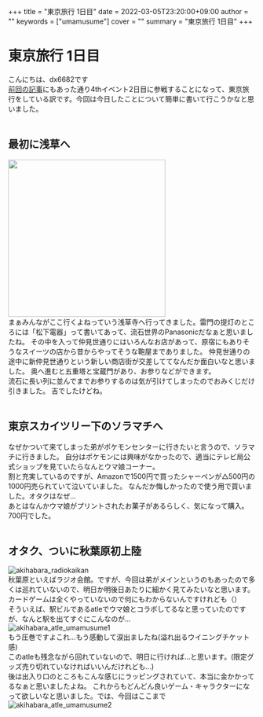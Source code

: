 +++
title = "東京旅行 1日目"
date = 2022-03-05T23:20:00+09:00
author = ""
keywords = ["umamusume"]
cover = ""
summary = "東京旅行 1日目"
+++
# 東京旅行 1日目
こんにちは、dx6682です<br>
[前回の記事](https://orenoaiba.ga/post/5)にもあった通り4thイベント2日目に参戦することになって、東京旅行をしている訳です。今回は今日したことについて簡単に書いて行こうかなと思いました。<br>
<br>
## 最初に浅草へ<br>
<img src="/img/IMG_7991.jpg" width="320"><br>
まぁみんながここ行くよねっていう浅草寺へ行ってきました。雷門の提灯のところには「松下電器」って書いてあって、流石世界のPanasonicだなぁと思いましたね。
その中を入って仲見世通りにはいろんなお店があって、原宿にもありそうなスイーツの店から昔からやってそうな鞄屋までありました。
仲見世通りの途中に新仲見世通りという新しい商店街が交差しててなんだか面白いなと思いました。
奥へ進むと五重塔と宝蔵門があり、お参りなどができます。<br>
流石に長い列に並んでまでお参りするのは気が引けてしまったのでおみくじだけ引きました。
吉でしたけどね。<br>
<br>
## 東京スカイツリー下のソラマチへ<br>
なぜかついて来てしまった弟がポケモンセンターに行きたいと言うので、ソラマチに行きました。
自分はポケモンには興味がなかったので、適当にテレビ局公式ショップを見ていたらなんとウマ娘コーナー。<br>
割と充実しているのですが、Amazonで1500円で買ったシャーペンが△500円の1000円売られていて泣いていました。
なんだか悔しかったので使う用で買いました。オタクはなぜ...<br>
あとはなんかウマ娘がプリントされたお菓子があるらしく、気になって購入。700円でした。<br>
<br>
## オタク、ついに秋葉原初上陸<br>
![akihabara_radiokaikan](/img/IMG_8045.jpg)<br>
秋葉原といえばラジオ会館。ですが、今回は弟がメインというのもあったので多くは巡れていないので、明日か明後日あたりに細かく見てみたいなと思います。カードゲームは全くやっていないので何にもわからないんですけれども（）<br>
そういえば、駅ビルであるatleでウマ娘とコラボしてるなと思っていたのですが、なんと駅を出てすぐにこんなのが...<br>
![akihabara_atle_umamusume1](/img/IMG_8026.jpg)<br>
もう圧巻ですよこれ...もう感動して涙出ましたね(溢れ出るウイニングチケット感)<br>
このatleも残念ながら回れていないので、明日に行ければ...と思います。(限定グッズ売り切れていなければいいんだけれども...)<br>
後は出入り口のところもこんな感じにラッピングされていて、本当に金かかってるなぁと思いましたよね。
これからもどんどん良いゲーム・キャラクターになって欲しいなと思いました。では、今回はここまで<br>
![akihabara_atle_umamusume2](/img/IMG_8058.jpg)<br>
